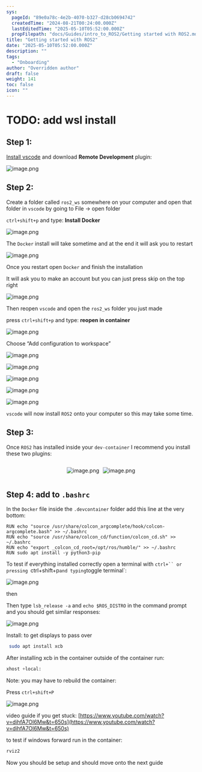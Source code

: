 ```yaml
---
sys:
  pageId: "89e0a78c-4e2b-4070-b327-d28cb0694742"
  createdTime: "2024-08-21T00:24:00.000Z"
  lastEditedTime: "2025-05-10T05:52:00.000Z"
  propFilepath: "docs/Guides/intro_to_ROS2/Getting started with ROS2.md"
title: "Getting started with ROS2"
date: "2025-05-10T05:52:00.000Z"
description: ""
tags:
  - "Onboarding"
author: "Overridden author"
draft: false
weight: 141
toc: false
icon: ""
---
```


# TODO: add wsl install

## Step 1:

[Install vscode](https://code.visualstudio.com/download) and download **Remote Development** plugin:

![image.png](https://prod-files-secure.s3.us-west-2.amazonaws.com/d518164a-d88e-44d1-a4ee-3adb3bd8bce0/efb52993-1881-4a40-b95e-6f020334f022/image.png?X-Amz-Algorithm=AWS4-HMAC-SHA256&X-Amz-Content-Sha256=UNSIGNED-PAYLOAD&X-Amz-Credential=ASIAZI2LB4665HLVM3FP%2F20250531%2Fus-west-2%2Fs3%2Faws4_request&X-Amz-Date=20250531T100806Z&X-Amz-Expires=3600&X-Amz-Security-Token=IQoJb3JpZ2luX2VjEPH%2F%2F%2F%2F%2F%2F%2F%2F%2F%2FwEaCXVzLXdlc3QtMiJHMEUCIQDLFSdemA86qdeBKTqlNWRibcqlxVoZTA%2Bh%2BJb6moFgQwIgCoarOoCQIckh%2F8H7trRlEK14QLD5p9IvNxulGvFLAxYqiAQIuv%2F%2F%2F%2F%2F%2F%2F%2F%2F%2FARAAGgw2Mzc0MjMxODM4MDUiDBuLXZ%2BtcXWXKW9fNCrcA%2Fu09bilRyz9wF53C2QhS6JdIgvUrlFL%2BpIEqhDRs9h5Zyt8Dh6jebHhiAsQgtkY7kauhB3yjryJ%2B7AAYb8bun%2F8yejUxPUr1QC7OZ7HokBfYAA3rE%2B1J%2FeQLiGLyQSirmK9w%2FribmzyHyQ2ounFMnPCWEJ0joeH%2ByQrDZCX0lFVxt%2BsCCdTAS8eqxb%2BTH4500Dz3x8ygo5XiyPmipLdf8H9iWWkGw0iAXgQPn9On95O54HSMWF83cESZUFLhShw6UAUq7eXhvz9ERx0s%2BpDJTnRM2PtheYIuX96wT8IPyB0xOmxwtKPY3U8DYjvYw%2BMlKLkyKPY5gzf975IEcosIrTitgm7j0O%2B4xYYwkNMfPVtV%2FhDNf2%2FL%2FIEtNx3r81AtB5ti9hzGXVvvjWVz%2BQP3avNq8%2FGETmrmw2FqeqHlr8126ABTzstrizwrUDNebnIY7Ao9eXROfxEDMdCs8UBf4iuryBsNujwb59yYlqAbu4sKOehMcBUZe%2BaDRro4yHfH2clCMoI%2FQ%2BJw1F%2FcUKyJ4VDuWzksM8whwynpV9Vb0Ir8Wu9EiAjwQV895kErIP%2FYcdXG4mSDcvwKNNcKbbbJ3yVOwl7uVvz2BHw%2FdbHm8hA8AWHp38BpIeycvQKMPSE68EGOqUBdR32TLeBG3iKm1igW5w%2FYgZfG2FKQQeAzNkAJtsYdItfdiUGNQM2ucKEW39ItzpKjbIyyN9ruwJOngXI7tr67RvoGC5Cgh9eX4QVMOkojClv1G6wxYJ3B5bxIUouKRMLCsqny32RI13Bab5Dl3T0cY7F8iJSVmL%2Bf7Nbt0%2BR2PERS0gOCpTZKgbl0HXgCJKE6etOqu7nG4LggvPm9IEiY%2Frzh5Zz&X-Amz-Signature=6ecf66a707bfb5b9469205790825c39b51edd1fdb5cce59b3e440d2dffda41c2&X-Amz-SignedHeaders=host&x-id=GetObject)

## Step 2:

Create a folder called `ros2_ws` somewhere on your computer and open that folder in `vscode` by going to File → open folder 

`ctrl+shift+p` and type: **Install Docker**

![image.png](https://prod-files-secure.s3.us-west-2.amazonaws.com/d518164a-d88e-44d1-a4ee-3adb3bd8bce0/2269dc0e-1cd5-47ff-bceb-c04ad9b2eab0/image.png?X-Amz-Algorithm=AWS4-HMAC-SHA256&X-Amz-Content-Sha256=UNSIGNED-PAYLOAD&X-Amz-Credential=ASIAZI2LB4665HLVM3FP%2F20250531%2Fus-west-2%2Fs3%2Faws4_request&X-Amz-Date=20250531T100806Z&X-Amz-Expires=3600&X-Amz-Security-Token=IQoJb3JpZ2luX2VjEPH%2F%2F%2F%2F%2F%2F%2F%2F%2F%2FwEaCXVzLXdlc3QtMiJHMEUCIQDLFSdemA86qdeBKTqlNWRibcqlxVoZTA%2Bh%2BJb6moFgQwIgCoarOoCQIckh%2F8H7trRlEK14QLD5p9IvNxulGvFLAxYqiAQIuv%2F%2F%2F%2F%2F%2F%2F%2F%2F%2FARAAGgw2Mzc0MjMxODM4MDUiDBuLXZ%2BtcXWXKW9fNCrcA%2Fu09bilRyz9wF53C2QhS6JdIgvUrlFL%2BpIEqhDRs9h5Zyt8Dh6jebHhiAsQgtkY7kauhB3yjryJ%2B7AAYb8bun%2F8yejUxPUr1QC7OZ7HokBfYAA3rE%2B1J%2FeQLiGLyQSirmK9w%2FribmzyHyQ2ounFMnPCWEJ0joeH%2ByQrDZCX0lFVxt%2BsCCdTAS8eqxb%2BTH4500Dz3x8ygo5XiyPmipLdf8H9iWWkGw0iAXgQPn9On95O54HSMWF83cESZUFLhShw6UAUq7eXhvz9ERx0s%2BpDJTnRM2PtheYIuX96wT8IPyB0xOmxwtKPY3U8DYjvYw%2BMlKLkyKPY5gzf975IEcosIrTitgm7j0O%2B4xYYwkNMfPVtV%2FhDNf2%2FL%2FIEtNx3r81AtB5ti9hzGXVvvjWVz%2BQP3avNq8%2FGETmrmw2FqeqHlr8126ABTzstrizwrUDNebnIY7Ao9eXROfxEDMdCs8UBf4iuryBsNujwb59yYlqAbu4sKOehMcBUZe%2BaDRro4yHfH2clCMoI%2FQ%2BJw1F%2FcUKyJ4VDuWzksM8whwynpV9Vb0Ir8Wu9EiAjwQV895kErIP%2FYcdXG4mSDcvwKNNcKbbbJ3yVOwl7uVvz2BHw%2FdbHm8hA8AWHp38BpIeycvQKMPSE68EGOqUBdR32TLeBG3iKm1igW5w%2FYgZfG2FKQQeAzNkAJtsYdItfdiUGNQM2ucKEW39ItzpKjbIyyN9ruwJOngXI7tr67RvoGC5Cgh9eX4QVMOkojClv1G6wxYJ3B5bxIUouKRMLCsqny32RI13Bab5Dl3T0cY7F8iJSVmL%2Bf7Nbt0%2BR2PERS0gOCpTZKgbl0HXgCJKE6etOqu7nG4LggvPm9IEiY%2Frzh5Zz&X-Amz-Signature=5ad992b7caefa75828382b6f3263728f936a35b59ecd570bac689e6a28940894&X-Amz-SignedHeaders=host&x-id=GetObject)

The `Docker` install will take sometime and at the end it will ask you to restart

![image.png](https://prod-files-secure.s3.us-west-2.amazonaws.com/d518164a-d88e-44d1-a4ee-3adb3bd8bce0/ed233f78-be33-4b1f-b89c-9c346c0e961e/image.png?X-Amz-Algorithm=AWS4-HMAC-SHA256&X-Amz-Content-Sha256=UNSIGNED-PAYLOAD&X-Amz-Credential=ASIAZI2LB4665HLVM3FP%2F20250531%2Fus-west-2%2Fs3%2Faws4_request&X-Amz-Date=20250531T100806Z&X-Amz-Expires=3600&X-Amz-Security-Token=IQoJb3JpZ2luX2VjEPH%2F%2F%2F%2F%2F%2F%2F%2F%2F%2FwEaCXVzLXdlc3QtMiJHMEUCIQDLFSdemA86qdeBKTqlNWRibcqlxVoZTA%2Bh%2BJb6moFgQwIgCoarOoCQIckh%2F8H7trRlEK14QLD5p9IvNxulGvFLAxYqiAQIuv%2F%2F%2F%2F%2F%2F%2F%2F%2F%2FARAAGgw2Mzc0MjMxODM4MDUiDBuLXZ%2BtcXWXKW9fNCrcA%2Fu09bilRyz9wF53C2QhS6JdIgvUrlFL%2BpIEqhDRs9h5Zyt8Dh6jebHhiAsQgtkY7kauhB3yjryJ%2B7AAYb8bun%2F8yejUxPUr1QC7OZ7HokBfYAA3rE%2B1J%2FeQLiGLyQSirmK9w%2FribmzyHyQ2ounFMnPCWEJ0joeH%2ByQrDZCX0lFVxt%2BsCCdTAS8eqxb%2BTH4500Dz3x8ygo5XiyPmipLdf8H9iWWkGw0iAXgQPn9On95O54HSMWF83cESZUFLhShw6UAUq7eXhvz9ERx0s%2BpDJTnRM2PtheYIuX96wT8IPyB0xOmxwtKPY3U8DYjvYw%2BMlKLkyKPY5gzf975IEcosIrTitgm7j0O%2B4xYYwkNMfPVtV%2FhDNf2%2FL%2FIEtNx3r81AtB5ti9hzGXVvvjWVz%2BQP3avNq8%2FGETmrmw2FqeqHlr8126ABTzstrizwrUDNebnIY7Ao9eXROfxEDMdCs8UBf4iuryBsNujwb59yYlqAbu4sKOehMcBUZe%2BaDRro4yHfH2clCMoI%2FQ%2BJw1F%2FcUKyJ4VDuWzksM8whwynpV9Vb0Ir8Wu9EiAjwQV895kErIP%2FYcdXG4mSDcvwKNNcKbbbJ3yVOwl7uVvz2BHw%2FdbHm8hA8AWHp38BpIeycvQKMPSE68EGOqUBdR32TLeBG3iKm1igW5w%2FYgZfG2FKQQeAzNkAJtsYdItfdiUGNQM2ucKEW39ItzpKjbIyyN9ruwJOngXI7tr67RvoGC5Cgh9eX4QVMOkojClv1G6wxYJ3B5bxIUouKRMLCsqny32RI13Bab5Dl3T0cY7F8iJSVmL%2Bf7Nbt0%2BR2PERS0gOCpTZKgbl0HXgCJKE6etOqu7nG4LggvPm9IEiY%2Frzh5Zz&X-Amz-Signature=dac6470695910a4a17d54d55e3bd2175d3f94c06e1d8cfa6a785702e92cfd2a7&X-Amz-SignedHeaders=host&x-id=GetObject)

Once you restart open `Docker` and finish the installation

It will ask you to make an account but you can just press skip on the top right

![image.png](https://prod-files-secure.s3.us-west-2.amazonaws.com/d518164a-d88e-44d1-a4ee-3adb3bd8bce0/21010ad9-1659-4fd9-9f59-9932a09b2a3d/image.png?X-Amz-Algorithm=AWS4-HMAC-SHA256&X-Amz-Content-Sha256=UNSIGNED-PAYLOAD&X-Amz-Credential=ASIAZI2LB4665HLVM3FP%2F20250531%2Fus-west-2%2Fs3%2Faws4_request&X-Amz-Date=20250531T100806Z&X-Amz-Expires=3600&X-Amz-Security-Token=IQoJb3JpZ2luX2VjEPH%2F%2F%2F%2F%2F%2F%2F%2F%2F%2FwEaCXVzLXdlc3QtMiJHMEUCIQDLFSdemA86qdeBKTqlNWRibcqlxVoZTA%2Bh%2BJb6moFgQwIgCoarOoCQIckh%2F8H7trRlEK14QLD5p9IvNxulGvFLAxYqiAQIuv%2F%2F%2F%2F%2F%2F%2F%2F%2F%2FARAAGgw2Mzc0MjMxODM4MDUiDBuLXZ%2BtcXWXKW9fNCrcA%2Fu09bilRyz9wF53C2QhS6JdIgvUrlFL%2BpIEqhDRs9h5Zyt8Dh6jebHhiAsQgtkY7kauhB3yjryJ%2B7AAYb8bun%2F8yejUxPUr1QC7OZ7HokBfYAA3rE%2B1J%2FeQLiGLyQSirmK9w%2FribmzyHyQ2ounFMnPCWEJ0joeH%2ByQrDZCX0lFVxt%2BsCCdTAS8eqxb%2BTH4500Dz3x8ygo5XiyPmipLdf8H9iWWkGw0iAXgQPn9On95O54HSMWF83cESZUFLhShw6UAUq7eXhvz9ERx0s%2BpDJTnRM2PtheYIuX96wT8IPyB0xOmxwtKPY3U8DYjvYw%2BMlKLkyKPY5gzf975IEcosIrTitgm7j0O%2B4xYYwkNMfPVtV%2FhDNf2%2FL%2FIEtNx3r81AtB5ti9hzGXVvvjWVz%2BQP3avNq8%2FGETmrmw2FqeqHlr8126ABTzstrizwrUDNebnIY7Ao9eXROfxEDMdCs8UBf4iuryBsNujwb59yYlqAbu4sKOehMcBUZe%2BaDRro4yHfH2clCMoI%2FQ%2BJw1F%2FcUKyJ4VDuWzksM8whwynpV9Vb0Ir8Wu9EiAjwQV895kErIP%2FYcdXG4mSDcvwKNNcKbbbJ3yVOwl7uVvz2BHw%2FdbHm8hA8AWHp38BpIeycvQKMPSE68EGOqUBdR32TLeBG3iKm1igW5w%2FYgZfG2FKQQeAzNkAJtsYdItfdiUGNQM2ucKEW39ItzpKjbIyyN9ruwJOngXI7tr67RvoGC5Cgh9eX4QVMOkojClv1G6wxYJ3B5bxIUouKRMLCsqny32RI13Bab5Dl3T0cY7F8iJSVmL%2Bf7Nbt0%2BR2PERS0gOCpTZKgbl0HXgCJKE6etOqu7nG4LggvPm9IEiY%2Frzh5Zz&X-Amz-Signature=896849320c7a5816f6080efe3cb821d19d9eeb71fad3f6ea887915bcbf7f0578&X-Amz-SignedHeaders=host&x-id=GetObject)

Then reopen `vscode` and open the `ros2_ws` folder you just made

press `ctrl+shift+p` and type: **reopen in container**

![image.png](https://prod-files-secure.s3.us-west-2.amazonaws.com/d518164a-d88e-44d1-a4ee-3adb3bd8bce0/4e93b8c2-41ad-488c-8095-c74205196118/image.png?X-Amz-Algorithm=AWS4-HMAC-SHA256&X-Amz-Content-Sha256=UNSIGNED-PAYLOAD&X-Amz-Credential=ASIAZI2LB4665HLVM3FP%2F20250531%2Fus-west-2%2Fs3%2Faws4_request&X-Amz-Date=20250531T100806Z&X-Amz-Expires=3600&X-Amz-Security-Token=IQoJb3JpZ2luX2VjEPH%2F%2F%2F%2F%2F%2F%2F%2F%2F%2FwEaCXVzLXdlc3QtMiJHMEUCIQDLFSdemA86qdeBKTqlNWRibcqlxVoZTA%2Bh%2BJb6moFgQwIgCoarOoCQIckh%2F8H7trRlEK14QLD5p9IvNxulGvFLAxYqiAQIuv%2F%2F%2F%2F%2F%2F%2F%2F%2F%2FARAAGgw2Mzc0MjMxODM4MDUiDBuLXZ%2BtcXWXKW9fNCrcA%2Fu09bilRyz9wF53C2QhS6JdIgvUrlFL%2BpIEqhDRs9h5Zyt8Dh6jebHhiAsQgtkY7kauhB3yjryJ%2B7AAYb8bun%2F8yejUxPUr1QC7OZ7HokBfYAA3rE%2B1J%2FeQLiGLyQSirmK9w%2FribmzyHyQ2ounFMnPCWEJ0joeH%2ByQrDZCX0lFVxt%2BsCCdTAS8eqxb%2BTH4500Dz3x8ygo5XiyPmipLdf8H9iWWkGw0iAXgQPn9On95O54HSMWF83cESZUFLhShw6UAUq7eXhvz9ERx0s%2BpDJTnRM2PtheYIuX96wT8IPyB0xOmxwtKPY3U8DYjvYw%2BMlKLkyKPY5gzf975IEcosIrTitgm7j0O%2B4xYYwkNMfPVtV%2FhDNf2%2FL%2FIEtNx3r81AtB5ti9hzGXVvvjWVz%2BQP3avNq8%2FGETmrmw2FqeqHlr8126ABTzstrizwrUDNebnIY7Ao9eXROfxEDMdCs8UBf4iuryBsNujwb59yYlqAbu4sKOehMcBUZe%2BaDRro4yHfH2clCMoI%2FQ%2BJw1F%2FcUKyJ4VDuWzksM8whwynpV9Vb0Ir8Wu9EiAjwQV895kErIP%2FYcdXG4mSDcvwKNNcKbbbJ3yVOwl7uVvz2BHw%2FdbHm8hA8AWHp38BpIeycvQKMPSE68EGOqUBdR32TLeBG3iKm1igW5w%2FYgZfG2FKQQeAzNkAJtsYdItfdiUGNQM2ucKEW39ItzpKjbIyyN9ruwJOngXI7tr67RvoGC5Cgh9eX4QVMOkojClv1G6wxYJ3B5bxIUouKRMLCsqny32RI13Bab5Dl3T0cY7F8iJSVmL%2Bf7Nbt0%2BR2PERS0gOCpTZKgbl0HXgCJKE6etOqu7nG4LggvPm9IEiY%2Frzh5Zz&X-Amz-Signature=33ccfe969dadee7dccc8e3648a834e7fce12d7f777a7f13e7da8ca69e3681761&X-Amz-SignedHeaders=host&x-id=GetObject)

Choose “Add configuration to workspace”

![image.png](https://prod-files-secure.s3.us-west-2.amazonaws.com/d518164a-d88e-44d1-a4ee-3adb3bd8bce0/9560b282-5060-4989-ba37-97e7b2c22476/image.png?X-Amz-Algorithm=AWS4-HMAC-SHA256&X-Amz-Content-Sha256=UNSIGNED-PAYLOAD&X-Amz-Credential=ASIAZI2LB4665HLVM3FP%2F20250531%2Fus-west-2%2Fs3%2Faws4_request&X-Amz-Date=20250531T100806Z&X-Amz-Expires=3600&X-Amz-Security-Token=IQoJb3JpZ2luX2VjEPH%2F%2F%2F%2F%2F%2F%2F%2F%2F%2FwEaCXVzLXdlc3QtMiJHMEUCIQDLFSdemA86qdeBKTqlNWRibcqlxVoZTA%2Bh%2BJb6moFgQwIgCoarOoCQIckh%2F8H7trRlEK14QLD5p9IvNxulGvFLAxYqiAQIuv%2F%2F%2F%2F%2F%2F%2F%2F%2F%2FARAAGgw2Mzc0MjMxODM4MDUiDBuLXZ%2BtcXWXKW9fNCrcA%2Fu09bilRyz9wF53C2QhS6JdIgvUrlFL%2BpIEqhDRs9h5Zyt8Dh6jebHhiAsQgtkY7kauhB3yjryJ%2B7AAYb8bun%2F8yejUxPUr1QC7OZ7HokBfYAA3rE%2B1J%2FeQLiGLyQSirmK9w%2FribmzyHyQ2ounFMnPCWEJ0joeH%2ByQrDZCX0lFVxt%2BsCCdTAS8eqxb%2BTH4500Dz3x8ygo5XiyPmipLdf8H9iWWkGw0iAXgQPn9On95O54HSMWF83cESZUFLhShw6UAUq7eXhvz9ERx0s%2BpDJTnRM2PtheYIuX96wT8IPyB0xOmxwtKPY3U8DYjvYw%2BMlKLkyKPY5gzf975IEcosIrTitgm7j0O%2B4xYYwkNMfPVtV%2FhDNf2%2FL%2FIEtNx3r81AtB5ti9hzGXVvvjWVz%2BQP3avNq8%2FGETmrmw2FqeqHlr8126ABTzstrizwrUDNebnIY7Ao9eXROfxEDMdCs8UBf4iuryBsNujwb59yYlqAbu4sKOehMcBUZe%2BaDRro4yHfH2clCMoI%2FQ%2BJw1F%2FcUKyJ4VDuWzksM8whwynpV9Vb0Ir8Wu9EiAjwQV895kErIP%2FYcdXG4mSDcvwKNNcKbbbJ3yVOwl7uVvz2BHw%2FdbHm8hA8AWHp38BpIeycvQKMPSE68EGOqUBdR32TLeBG3iKm1igW5w%2FYgZfG2FKQQeAzNkAJtsYdItfdiUGNQM2ucKEW39ItzpKjbIyyN9ruwJOngXI7tr67RvoGC5Cgh9eX4QVMOkojClv1G6wxYJ3B5bxIUouKRMLCsqny32RI13Bab5Dl3T0cY7F8iJSVmL%2Bf7Nbt0%2BR2PERS0gOCpTZKgbl0HXgCJKE6etOqu7nG4LggvPm9IEiY%2Frzh5Zz&X-Amz-Signature=a06084f7dd409db880c2e6e61f82c95c6fbca0f2d69599f0fd39312d0a78eca1&X-Amz-SignedHeaders=host&x-id=GetObject)

![image.png](https://prod-files-secure.s3.us-west-2.amazonaws.com/d518164a-d88e-44d1-a4ee-3adb3bd8bce0/2ee63f81-886b-48e8-a553-dc6e5eac99e4/image.png?X-Amz-Algorithm=AWS4-HMAC-SHA256&X-Amz-Content-Sha256=UNSIGNED-PAYLOAD&X-Amz-Credential=ASIAZI2LB4665HLVM3FP%2F20250531%2Fus-west-2%2Fs3%2Faws4_request&X-Amz-Date=20250531T100806Z&X-Amz-Expires=3600&X-Amz-Security-Token=IQoJb3JpZ2luX2VjEPH%2F%2F%2F%2F%2F%2F%2F%2F%2F%2FwEaCXVzLXdlc3QtMiJHMEUCIQDLFSdemA86qdeBKTqlNWRibcqlxVoZTA%2Bh%2BJb6moFgQwIgCoarOoCQIckh%2F8H7trRlEK14QLD5p9IvNxulGvFLAxYqiAQIuv%2F%2F%2F%2F%2F%2F%2F%2F%2F%2FARAAGgw2Mzc0MjMxODM4MDUiDBuLXZ%2BtcXWXKW9fNCrcA%2Fu09bilRyz9wF53C2QhS6JdIgvUrlFL%2BpIEqhDRs9h5Zyt8Dh6jebHhiAsQgtkY7kauhB3yjryJ%2B7AAYb8bun%2F8yejUxPUr1QC7OZ7HokBfYAA3rE%2B1J%2FeQLiGLyQSirmK9w%2FribmzyHyQ2ounFMnPCWEJ0joeH%2ByQrDZCX0lFVxt%2BsCCdTAS8eqxb%2BTH4500Dz3x8ygo5XiyPmipLdf8H9iWWkGw0iAXgQPn9On95O54HSMWF83cESZUFLhShw6UAUq7eXhvz9ERx0s%2BpDJTnRM2PtheYIuX96wT8IPyB0xOmxwtKPY3U8DYjvYw%2BMlKLkyKPY5gzf975IEcosIrTitgm7j0O%2B4xYYwkNMfPVtV%2FhDNf2%2FL%2FIEtNx3r81AtB5ti9hzGXVvvjWVz%2BQP3avNq8%2FGETmrmw2FqeqHlr8126ABTzstrizwrUDNebnIY7Ao9eXROfxEDMdCs8UBf4iuryBsNujwb59yYlqAbu4sKOehMcBUZe%2BaDRro4yHfH2clCMoI%2FQ%2BJw1F%2FcUKyJ4VDuWzksM8whwynpV9Vb0Ir8Wu9EiAjwQV895kErIP%2FYcdXG4mSDcvwKNNcKbbbJ3yVOwl7uVvz2BHw%2FdbHm8hA8AWHp38BpIeycvQKMPSE68EGOqUBdR32TLeBG3iKm1igW5w%2FYgZfG2FKQQeAzNkAJtsYdItfdiUGNQM2ucKEW39ItzpKjbIyyN9ruwJOngXI7tr67RvoGC5Cgh9eX4QVMOkojClv1G6wxYJ3B5bxIUouKRMLCsqny32RI13Bab5Dl3T0cY7F8iJSVmL%2Bf7Nbt0%2BR2PERS0gOCpTZKgbl0HXgCJKE6etOqu7nG4LggvPm9IEiY%2Frzh5Zz&X-Amz-Signature=cb9f71cbff37e14be004a1f6037995bd72fb181e00b31dea3845484a858d32ac&X-Amz-SignedHeaders=host&x-id=GetObject)

![image.png](https://prod-files-secure.s3.us-west-2.amazonaws.com/d518164a-d88e-44d1-a4ee-3adb3bd8bce0/ae1580b2-b048-407e-aed9-b584224a7a04/image.png?X-Amz-Algorithm=AWS4-HMAC-SHA256&X-Amz-Content-Sha256=UNSIGNED-PAYLOAD&X-Amz-Credential=ASIAZI2LB4665HLVM3FP%2F20250531%2Fus-west-2%2Fs3%2Faws4_request&X-Amz-Date=20250531T100806Z&X-Amz-Expires=3600&X-Amz-Security-Token=IQoJb3JpZ2luX2VjEPH%2F%2F%2F%2F%2F%2F%2F%2F%2F%2FwEaCXVzLXdlc3QtMiJHMEUCIQDLFSdemA86qdeBKTqlNWRibcqlxVoZTA%2Bh%2BJb6moFgQwIgCoarOoCQIckh%2F8H7trRlEK14QLD5p9IvNxulGvFLAxYqiAQIuv%2F%2F%2F%2F%2F%2F%2F%2F%2F%2FARAAGgw2Mzc0MjMxODM4MDUiDBuLXZ%2BtcXWXKW9fNCrcA%2Fu09bilRyz9wF53C2QhS6JdIgvUrlFL%2BpIEqhDRs9h5Zyt8Dh6jebHhiAsQgtkY7kauhB3yjryJ%2B7AAYb8bun%2F8yejUxPUr1QC7OZ7HokBfYAA3rE%2B1J%2FeQLiGLyQSirmK9w%2FribmzyHyQ2ounFMnPCWEJ0joeH%2ByQrDZCX0lFVxt%2BsCCdTAS8eqxb%2BTH4500Dz3x8ygo5XiyPmipLdf8H9iWWkGw0iAXgQPn9On95O54HSMWF83cESZUFLhShw6UAUq7eXhvz9ERx0s%2BpDJTnRM2PtheYIuX96wT8IPyB0xOmxwtKPY3U8DYjvYw%2BMlKLkyKPY5gzf975IEcosIrTitgm7j0O%2B4xYYwkNMfPVtV%2FhDNf2%2FL%2FIEtNx3r81AtB5ti9hzGXVvvjWVz%2BQP3avNq8%2FGETmrmw2FqeqHlr8126ABTzstrizwrUDNebnIY7Ao9eXROfxEDMdCs8UBf4iuryBsNujwb59yYlqAbu4sKOehMcBUZe%2BaDRro4yHfH2clCMoI%2FQ%2BJw1F%2FcUKyJ4VDuWzksM8whwynpV9Vb0Ir8Wu9EiAjwQV895kErIP%2FYcdXG4mSDcvwKNNcKbbbJ3yVOwl7uVvz2BHw%2FdbHm8hA8AWHp38BpIeycvQKMPSE68EGOqUBdR32TLeBG3iKm1igW5w%2FYgZfG2FKQQeAzNkAJtsYdItfdiUGNQM2ucKEW39ItzpKjbIyyN9ruwJOngXI7tr67RvoGC5Cgh9eX4QVMOkojClv1G6wxYJ3B5bxIUouKRMLCsqny32RI13Bab5Dl3T0cY7F8iJSVmL%2Bf7Nbt0%2BR2PERS0gOCpTZKgbl0HXgCJKE6etOqu7nG4LggvPm9IEiY%2Frzh5Zz&X-Amz-Signature=0832ec63e45d0ed6563212521b0bf4ded2294749aa99bee0978142bac53a8716&X-Amz-SignedHeaders=host&x-id=GetObject)

![image.png](https://prod-files-secure.s3.us-west-2.amazonaws.com/d518164a-d88e-44d1-a4ee-3adb3bd8bce0/53255b28-f75e-430f-b9e3-c0ac8577e42b/image.png?X-Amz-Algorithm=AWS4-HMAC-SHA256&X-Amz-Content-Sha256=UNSIGNED-PAYLOAD&X-Amz-Credential=ASIAZI2LB4665HLVM3FP%2F20250531%2Fus-west-2%2Fs3%2Faws4_request&X-Amz-Date=20250531T100806Z&X-Amz-Expires=3600&X-Amz-Security-Token=IQoJb3JpZ2luX2VjEPH%2F%2F%2F%2F%2F%2F%2F%2F%2F%2FwEaCXVzLXdlc3QtMiJHMEUCIQDLFSdemA86qdeBKTqlNWRibcqlxVoZTA%2Bh%2BJb6moFgQwIgCoarOoCQIckh%2F8H7trRlEK14QLD5p9IvNxulGvFLAxYqiAQIuv%2F%2F%2F%2F%2F%2F%2F%2F%2F%2FARAAGgw2Mzc0MjMxODM4MDUiDBuLXZ%2BtcXWXKW9fNCrcA%2Fu09bilRyz9wF53C2QhS6JdIgvUrlFL%2BpIEqhDRs9h5Zyt8Dh6jebHhiAsQgtkY7kauhB3yjryJ%2B7AAYb8bun%2F8yejUxPUr1QC7OZ7HokBfYAA3rE%2B1J%2FeQLiGLyQSirmK9w%2FribmzyHyQ2ounFMnPCWEJ0joeH%2ByQrDZCX0lFVxt%2BsCCdTAS8eqxb%2BTH4500Dz3x8ygo5XiyPmipLdf8H9iWWkGw0iAXgQPn9On95O54HSMWF83cESZUFLhShw6UAUq7eXhvz9ERx0s%2BpDJTnRM2PtheYIuX96wT8IPyB0xOmxwtKPY3U8DYjvYw%2BMlKLkyKPY5gzf975IEcosIrTitgm7j0O%2B4xYYwkNMfPVtV%2FhDNf2%2FL%2FIEtNx3r81AtB5ti9hzGXVvvjWVz%2BQP3avNq8%2FGETmrmw2FqeqHlr8126ABTzstrizwrUDNebnIY7Ao9eXROfxEDMdCs8UBf4iuryBsNujwb59yYlqAbu4sKOehMcBUZe%2BaDRro4yHfH2clCMoI%2FQ%2BJw1F%2FcUKyJ4VDuWzksM8whwynpV9Vb0Ir8Wu9EiAjwQV895kErIP%2FYcdXG4mSDcvwKNNcKbbbJ3yVOwl7uVvz2BHw%2FdbHm8hA8AWHp38BpIeycvQKMPSE68EGOqUBdR32TLeBG3iKm1igW5w%2FYgZfG2FKQQeAzNkAJtsYdItfdiUGNQM2ucKEW39ItzpKjbIyyN9ruwJOngXI7tr67RvoGC5Cgh9eX4QVMOkojClv1G6wxYJ3B5bxIUouKRMLCsqny32RI13Bab5Dl3T0cY7F8iJSVmL%2Bf7Nbt0%2BR2PERS0gOCpTZKgbl0HXgCJKE6etOqu7nG4LggvPm9IEiY%2Frzh5Zz&X-Amz-Signature=8c1814bea2c3e34510e414476e268ea112a6aa2fbec2aabe1f79c11d02e9211c&X-Amz-SignedHeaders=host&x-id=GetObject)

![image.png](https://prod-files-secure.s3.us-west-2.amazonaws.com/d518164a-d88e-44d1-a4ee-3adb3bd8bce0/7c562767-5af9-4ffb-97d1-327bcdf4ee00/image.png?X-Amz-Algorithm=AWS4-HMAC-SHA256&X-Amz-Content-Sha256=UNSIGNED-PAYLOAD&X-Amz-Credential=ASIAZI2LB4665HLVM3FP%2F20250531%2Fus-west-2%2Fs3%2Faws4_request&X-Amz-Date=20250531T100806Z&X-Amz-Expires=3600&X-Amz-Security-Token=IQoJb3JpZ2luX2VjEPH%2F%2F%2F%2F%2F%2F%2F%2F%2F%2FwEaCXVzLXdlc3QtMiJHMEUCIQDLFSdemA86qdeBKTqlNWRibcqlxVoZTA%2Bh%2BJb6moFgQwIgCoarOoCQIckh%2F8H7trRlEK14QLD5p9IvNxulGvFLAxYqiAQIuv%2F%2F%2F%2F%2F%2F%2F%2F%2F%2FARAAGgw2Mzc0MjMxODM4MDUiDBuLXZ%2BtcXWXKW9fNCrcA%2Fu09bilRyz9wF53C2QhS6JdIgvUrlFL%2BpIEqhDRs9h5Zyt8Dh6jebHhiAsQgtkY7kauhB3yjryJ%2B7AAYb8bun%2F8yejUxPUr1QC7OZ7HokBfYAA3rE%2B1J%2FeQLiGLyQSirmK9w%2FribmzyHyQ2ounFMnPCWEJ0joeH%2ByQrDZCX0lFVxt%2BsCCdTAS8eqxb%2BTH4500Dz3x8ygo5XiyPmipLdf8H9iWWkGw0iAXgQPn9On95O54HSMWF83cESZUFLhShw6UAUq7eXhvz9ERx0s%2BpDJTnRM2PtheYIuX96wT8IPyB0xOmxwtKPY3U8DYjvYw%2BMlKLkyKPY5gzf975IEcosIrTitgm7j0O%2B4xYYwkNMfPVtV%2FhDNf2%2FL%2FIEtNx3r81AtB5ti9hzGXVvvjWVz%2BQP3avNq8%2FGETmrmw2FqeqHlr8126ABTzstrizwrUDNebnIY7Ao9eXROfxEDMdCs8UBf4iuryBsNujwb59yYlqAbu4sKOehMcBUZe%2BaDRro4yHfH2clCMoI%2FQ%2BJw1F%2FcUKyJ4VDuWzksM8whwynpV9Vb0Ir8Wu9EiAjwQV895kErIP%2FYcdXG4mSDcvwKNNcKbbbJ3yVOwl7uVvz2BHw%2FdbHm8hA8AWHp38BpIeycvQKMPSE68EGOqUBdR32TLeBG3iKm1igW5w%2FYgZfG2FKQQeAzNkAJtsYdItfdiUGNQM2ucKEW39ItzpKjbIyyN9ruwJOngXI7tr67RvoGC5Cgh9eX4QVMOkojClv1G6wxYJ3B5bxIUouKRMLCsqny32RI13Bab5Dl3T0cY7F8iJSVmL%2Bf7Nbt0%2BR2PERS0gOCpTZKgbl0HXgCJKE6etOqu7nG4LggvPm9IEiY%2Frzh5Zz&X-Amz-Signature=4c409b0927b233b5a795c8fecfca727f8ebc1337adfe1fe878691cf9986b37e2&X-Amz-SignedHeaders=host&x-id=GetObject)

`vscode` will now install `ROS2` onto your computer so this may take some time.

## Step 3:

Once `ROS2` has installed inside your `dev-container` I recommend you install these two plugins:

<div style="display: flex;flex-direction: row; column-gap:10px; max-width: 630px;justify-content: center;">
<div>

![image.png](https://prod-files-secure.s3.us-west-2.amazonaws.com/d518164a-d88e-44d1-a4ee-3adb3bd8bce0/3fc3d550-5a54-4ba1-ba6b-faa01cdb7369/image.png?X-Amz-Algorithm=AWS4-HMAC-SHA256&X-Amz-Content-Sha256=UNSIGNED-PAYLOAD&X-Amz-Credential=ASIAZI2LB466TPUQUB3Y%2F20250531%2Fus-west-2%2Fs3%2Faws4_request&X-Amz-Date=20250531T100810Z&X-Amz-Expires=3600&X-Amz-Security-Token=IQoJb3JpZ2luX2VjEPH%2F%2F%2F%2F%2F%2F%2F%2F%2F%2FwEaCXVzLXdlc3QtMiJHMEUCIGLzghNQBf4BKYyERC0yM2Jn39mgREbT3aMXFJ0Hs1o4AiEArV5hTZ8Z4Ss7oCptZXVNCS2XPsw3bwUFtzz%2BNVoHP7AqiAQIuv%2F%2F%2F%2F%2F%2F%2F%2F%2F%2FARAAGgw2Mzc0MjMxODM4MDUiDPIaqaouRUs3tPcR9SrcA6sAzDA1mshrLEGMtc%2BNQ8OamZ2BNq3hwYWSU37iFq1hDD575SDjcKS5CaruI8PSHyA9rtSColpZ19hF8%2Bw%2F06Fgm7DqqZNVon%2FejO6FgMNwuaL15lGjebT%2F1sXYjZfQc1kejbl0I4jzTpkDLt0KAeSbpfyOpCnz0dOPqdTpZsAHwVZ%2F1t5cdyBi35Q4E233Z49jGJHxz06OKLZqt%2BGV3QS7k99XdGcsOjVyZq8md3qLnTycrlENhtOuy915NfYF9bsnV6koajeDCQVBdj6VApIKI2SUSnxJKGY99p%2FVx3WLbWI94iydh4wikiSI7CMnDcynyWn%2B%2BRkW%2FZRWb%2FADRcLEdlrdGliV7UeJHX5KXRAtE6MWlLeW2tPFxmFCCbufi12goA65PWcR91mnEbpELclkyNjUYPKiqW%2BBaS8h7dHliFsx1BDyA2bh%2Fvjyy6z7O5US%2B48v8z4sMjRsy%2B5R7rmV2puK1qFdwUjZeYtWT3%2B5cV69SlqPhM8l0P6UVHVBoobPh%2F1s%2B5gyrtxK6Aya5d0Phy7VLRb7e%2B2VCsEpvqu5cd8oUvtt9Bjk%2Fgx2paTAznESZL1TWzFe8BEWf%2BzeRjzjtsDujrk5Ll1BDM08ZtChl7QA4ic8fF2Sa4lsMNqD68EGOqUBZDeaWmgUbXmt1zQr72WGPhpUndnLAZ%2BN6P57%2FzaoZJfG1GExzfNNiPaKb58xHIDodJeg08eoKM96IUzzsT6B8qGPUBq3xZ0qCwAuxd9kO2W%2FY7YYD1kwG4zeFWZbW2ZdJNJ8J4g89EQtLh2LyZXopW5bTgWi69Pv9Uiphf%2FpTFiPtr%2FwnI6A%2BYA6YQRgJ%2BxMzeKts1d8M1refnA71s8bVORGRpux&X-Amz-Signature=a68600b280b9bc15658905bf07be9c35cbd43fae12a8a58ac4eee1d41f2ea20e&X-Amz-SignedHeaders=host&x-id=GetObject)

</div>
<div>

![image.png](https://prod-files-secure.s3.us-west-2.amazonaws.com/d518164a-d88e-44d1-a4ee-3adb3bd8bce0/d994cc66-13c2-4093-a5a3-f84cf4601a82/image.png?X-Amz-Algorithm=AWS4-HMAC-SHA256&X-Amz-Content-Sha256=UNSIGNED-PAYLOAD&X-Amz-Credential=ASIAZI2LB46655RYROLM%2F20250531%2Fus-west-2%2Fs3%2Faws4_request&X-Amz-Date=20250531T100810Z&X-Amz-Expires=3600&X-Amz-Security-Token=IQoJb3JpZ2luX2VjEPL%2F%2F%2F%2F%2F%2F%2F%2F%2F%2FwEaCXVzLXdlc3QtMiJHMEUCIExCqqHht2irSa5tDSRrBGI%2B3mZ3WvBUEN%2FfHTHwcENOAiEA2PvdDGAUx%2B3WUFON0aTWDs50zi0X3qqonpcoV9FY6P4qiAQIu%2F%2F%2F%2F%2F%2F%2F%2F%2F%2F%2FARAAGgw2Mzc0MjMxODM4MDUiDBWipM1blT1T14%2BRMCrcAyg%2BI4QAh%2FmiVhg%2BUZm9NPEyQM5dFK1iGaLlMm01E5q1%2F1UmKNnFkkg6%2Fo6a7WlZOGkZNfr5fsmtuBYQIhGLGf9NTLA4RDf05lE8saShITc%2BI8u9qen34HIWV%2BUYPUxbH0Q2HvaS%2FKwvKAoVr2uj7zQhC%2BCToOTY0l2D%2FXVOTCxKBiCeXCu5%2BKb9y0X5MH1NJyo37sg5CRolJ%2FSSYPT%2FglG6r1UnAHbWSv0fl4QGOHd46fCYlD0PGjOohuAzcFJcTQkv0iBaVHcJSDRN40Jh8OLRBqvZJH5App8%2Fhma6nlt%2FU%2F%2BfNK23uvi21u0zeLGG7RNdIQRtX2qqXpGaSr7DlEN%2Bk9ipXksfyvYh0ZsuWqz5uBgrBMw76IuF%2Fp82GEBF3isF6W6yKnsSwb160VrUQCQxDQVYpRxS2KPNFcUlkThqQ8hsS2lzvJpnJDPcIJwSehAnCZ1VC8JQg4XdrTXyVsqvsshHlO6vRII1%2BXm6cc%2BvLnnWEVbpwQrlOOWRFrH%2F%2Bt9xmtYrCUFZdf4m8EDZKLuZXqDdD5dm1WIm1g33fKfbNRqEUQgVl%2FregGi0nTRbkBhmrLGTF2scMiuWR7AZcvPKfB%2BnG2lf5sPzGntyOE%2Ffqg0ZGycsPE52ong4MIeg68EGOqUBJp0wCFtgyeJSQvtEwLKGE1NWQq7AJFr6jq9gj3bdh7xmvX1iM9AuUl7SvBoBoWQznBiVu2oRaouW4gl2swNUJ91zo50t9RBU7flsC6RulvIOt4a0hspOwvYK1nSr9GN2i4w717v2mZAgo1yDs9shDK3%2FozhrOqNX1Cp0lwU%2F2GS4s9MnXMhC25Zs329fLTl0sEFNmQ%2BORpLK0xcOeCjAIZTCQqcs&X-Amz-Signature=465552f45f547ac5c026556a3cd7fd3f427fb9ea436cd4bc7c2f5f2a7db468b8&X-Amz-SignedHeaders=host&x-id=GetObject)

</div>
</div>

## Step 4: add to `.bashrc`

In the `Docker` file inside the `.devcontainer` folder add this line at the very bottom: 

```docker
RUN echo "source /usr/share/colcon_argcomplete/hook/colcon-argcomplete.bash" >> ~/.bashrc
RUN echo "source /usr/share/colcon_cd/function/colcon_cd.sh" >> ~/.bashrc
RUN echo "export _colcon_cd_root=/opt/ros/humble/" >> ~/.bashrc
RUN sudo apt install -y python3-pip 
```

To test if everything installed correctly open a terminal with `ctrl+`` or pressing `ctrl+shift+p` and typing `toggle terminal`:

![image.png](https://prod-files-secure.s3.us-west-2.amazonaws.com/d518164a-d88e-44d1-a4ee-3adb3bd8bce0/6a4943d8-b04e-4c02-9a58-775f3384d1a5/image.png?X-Amz-Algorithm=AWS4-HMAC-SHA256&X-Amz-Content-Sha256=UNSIGNED-PAYLOAD&X-Amz-Credential=ASIAZI2LB4665HLVM3FP%2F20250531%2Fus-west-2%2Fs3%2Faws4_request&X-Amz-Date=20250531T100806Z&X-Amz-Expires=3600&X-Amz-Security-Token=IQoJb3JpZ2luX2VjEPH%2F%2F%2F%2F%2F%2F%2F%2F%2F%2FwEaCXVzLXdlc3QtMiJHMEUCIQDLFSdemA86qdeBKTqlNWRibcqlxVoZTA%2Bh%2BJb6moFgQwIgCoarOoCQIckh%2F8H7trRlEK14QLD5p9IvNxulGvFLAxYqiAQIuv%2F%2F%2F%2F%2F%2F%2F%2F%2F%2FARAAGgw2Mzc0MjMxODM4MDUiDBuLXZ%2BtcXWXKW9fNCrcA%2Fu09bilRyz9wF53C2QhS6JdIgvUrlFL%2BpIEqhDRs9h5Zyt8Dh6jebHhiAsQgtkY7kauhB3yjryJ%2B7AAYb8bun%2F8yejUxPUr1QC7OZ7HokBfYAA3rE%2B1J%2FeQLiGLyQSirmK9w%2FribmzyHyQ2ounFMnPCWEJ0joeH%2ByQrDZCX0lFVxt%2BsCCdTAS8eqxb%2BTH4500Dz3x8ygo5XiyPmipLdf8H9iWWkGw0iAXgQPn9On95O54HSMWF83cESZUFLhShw6UAUq7eXhvz9ERx0s%2BpDJTnRM2PtheYIuX96wT8IPyB0xOmxwtKPY3U8DYjvYw%2BMlKLkyKPY5gzf975IEcosIrTitgm7j0O%2B4xYYwkNMfPVtV%2FhDNf2%2FL%2FIEtNx3r81AtB5ti9hzGXVvvjWVz%2BQP3avNq8%2FGETmrmw2FqeqHlr8126ABTzstrizwrUDNebnIY7Ao9eXROfxEDMdCs8UBf4iuryBsNujwb59yYlqAbu4sKOehMcBUZe%2BaDRro4yHfH2clCMoI%2FQ%2BJw1F%2FcUKyJ4VDuWzksM8whwynpV9Vb0Ir8Wu9EiAjwQV895kErIP%2FYcdXG4mSDcvwKNNcKbbbJ3yVOwl7uVvz2BHw%2FdbHm8hA8AWHp38BpIeycvQKMPSE68EGOqUBdR32TLeBG3iKm1igW5w%2FYgZfG2FKQQeAzNkAJtsYdItfdiUGNQM2ucKEW39ItzpKjbIyyN9ruwJOngXI7tr67RvoGC5Cgh9eX4QVMOkojClv1G6wxYJ3B5bxIUouKRMLCsqny32RI13Bab5Dl3T0cY7F8iJSVmL%2Bf7Nbt0%2BR2PERS0gOCpTZKgbl0HXgCJKE6etOqu7nG4LggvPm9IEiY%2Frzh5Zz&X-Amz-Signature=8dee1011f736ddcb1fc5f4854901aa4df8a950a7920f7dde5d88e1a0d41c25e6&X-Amz-SignedHeaders=host&x-id=GetObject)

then 

Then type `lsb_release -a` and `echo $ROS_DISTRO` in the command prompt and you should get similar responses:

![image.png](https://prod-files-secure.s3.us-west-2.amazonaws.com/d518164a-d88e-44d1-a4ee-3adb3bd8bce0/3e635dec-a805-4e85-8b9e-d000e5b71a4e/image.png?X-Amz-Algorithm=AWS4-HMAC-SHA256&X-Amz-Content-Sha256=UNSIGNED-PAYLOAD&X-Amz-Credential=ASIAZI2LB4665HLVM3FP%2F20250531%2Fus-west-2%2Fs3%2Faws4_request&X-Amz-Date=20250531T100806Z&X-Amz-Expires=3600&X-Amz-Security-Token=IQoJb3JpZ2luX2VjEPH%2F%2F%2F%2F%2F%2F%2F%2F%2F%2FwEaCXVzLXdlc3QtMiJHMEUCIQDLFSdemA86qdeBKTqlNWRibcqlxVoZTA%2Bh%2BJb6moFgQwIgCoarOoCQIckh%2F8H7trRlEK14QLD5p9IvNxulGvFLAxYqiAQIuv%2F%2F%2F%2F%2F%2F%2F%2F%2F%2FARAAGgw2Mzc0MjMxODM4MDUiDBuLXZ%2BtcXWXKW9fNCrcA%2Fu09bilRyz9wF53C2QhS6JdIgvUrlFL%2BpIEqhDRs9h5Zyt8Dh6jebHhiAsQgtkY7kauhB3yjryJ%2B7AAYb8bun%2F8yejUxPUr1QC7OZ7HokBfYAA3rE%2B1J%2FeQLiGLyQSirmK9w%2FribmzyHyQ2ounFMnPCWEJ0joeH%2ByQrDZCX0lFVxt%2BsCCdTAS8eqxb%2BTH4500Dz3x8ygo5XiyPmipLdf8H9iWWkGw0iAXgQPn9On95O54HSMWF83cESZUFLhShw6UAUq7eXhvz9ERx0s%2BpDJTnRM2PtheYIuX96wT8IPyB0xOmxwtKPY3U8DYjvYw%2BMlKLkyKPY5gzf975IEcosIrTitgm7j0O%2B4xYYwkNMfPVtV%2FhDNf2%2FL%2FIEtNx3r81AtB5ti9hzGXVvvjWVz%2BQP3avNq8%2FGETmrmw2FqeqHlr8126ABTzstrizwrUDNebnIY7Ao9eXROfxEDMdCs8UBf4iuryBsNujwb59yYlqAbu4sKOehMcBUZe%2BaDRro4yHfH2clCMoI%2FQ%2BJw1F%2FcUKyJ4VDuWzksM8whwynpV9Vb0Ir8Wu9EiAjwQV895kErIP%2FYcdXG4mSDcvwKNNcKbbbJ3yVOwl7uVvz2BHw%2FdbHm8hA8AWHp38BpIeycvQKMPSE68EGOqUBdR32TLeBG3iKm1igW5w%2FYgZfG2FKQQeAzNkAJtsYdItfdiUGNQM2ucKEW39ItzpKjbIyyN9ruwJOngXI7tr67RvoGC5Cgh9eX4QVMOkojClv1G6wxYJ3B5bxIUouKRMLCsqny32RI13Bab5Dl3T0cY7F8iJSVmL%2Bf7Nbt0%2BR2PERS0gOCpTZKgbl0HXgCJKE6etOqu7nG4LggvPm9IEiY%2Frzh5Zz&X-Amz-Signature=844160b39d718d08b7b855c6e58c1893370dd937f976eb21b19bfe15f22365b4&X-Amz-SignedHeaders=host&x-id=GetObject)

Install:  to get displays to pass over

```bash
 sudo apt install xcb
```

After installing xcb in the container outside of the container run:

```python
xhost +local:
```

Note: you may have to rebuild the container:

Press `ctrl+shift+P`

![image.png](https://prod-files-secure.s3.us-west-2.amazonaws.com/d518164a-d88e-44d1-a4ee-3adb3bd8bce0/6c2be660-2618-4c38-9c26-53554f7a0b7b/image.png?X-Amz-Algorithm=AWS4-HMAC-SHA256&X-Amz-Content-Sha256=UNSIGNED-PAYLOAD&X-Amz-Credential=ASIAZI2LB4665HLVM3FP%2F20250531%2Fus-west-2%2Fs3%2Faws4_request&X-Amz-Date=20250531T100806Z&X-Amz-Expires=3600&X-Amz-Security-Token=IQoJb3JpZ2luX2VjEPH%2F%2F%2F%2F%2F%2F%2F%2F%2F%2FwEaCXVzLXdlc3QtMiJHMEUCIQDLFSdemA86qdeBKTqlNWRibcqlxVoZTA%2Bh%2BJb6moFgQwIgCoarOoCQIckh%2F8H7trRlEK14QLD5p9IvNxulGvFLAxYqiAQIuv%2F%2F%2F%2F%2F%2F%2F%2F%2F%2FARAAGgw2Mzc0MjMxODM4MDUiDBuLXZ%2BtcXWXKW9fNCrcA%2Fu09bilRyz9wF53C2QhS6JdIgvUrlFL%2BpIEqhDRs9h5Zyt8Dh6jebHhiAsQgtkY7kauhB3yjryJ%2B7AAYb8bun%2F8yejUxPUr1QC7OZ7HokBfYAA3rE%2B1J%2FeQLiGLyQSirmK9w%2FribmzyHyQ2ounFMnPCWEJ0joeH%2ByQrDZCX0lFVxt%2BsCCdTAS8eqxb%2BTH4500Dz3x8ygo5XiyPmipLdf8H9iWWkGw0iAXgQPn9On95O54HSMWF83cESZUFLhShw6UAUq7eXhvz9ERx0s%2BpDJTnRM2PtheYIuX96wT8IPyB0xOmxwtKPY3U8DYjvYw%2BMlKLkyKPY5gzf975IEcosIrTitgm7j0O%2B4xYYwkNMfPVtV%2FhDNf2%2FL%2FIEtNx3r81AtB5ti9hzGXVvvjWVz%2BQP3avNq8%2FGETmrmw2FqeqHlr8126ABTzstrizwrUDNebnIY7Ao9eXROfxEDMdCs8UBf4iuryBsNujwb59yYlqAbu4sKOehMcBUZe%2BaDRro4yHfH2clCMoI%2FQ%2BJw1F%2FcUKyJ4VDuWzksM8whwynpV9Vb0Ir8Wu9EiAjwQV895kErIP%2FYcdXG4mSDcvwKNNcKbbbJ3yVOwl7uVvz2BHw%2FdbHm8hA8AWHp38BpIeycvQKMPSE68EGOqUBdR32TLeBG3iKm1igW5w%2FYgZfG2FKQQeAzNkAJtsYdItfdiUGNQM2ucKEW39ItzpKjbIyyN9ruwJOngXI7tr67RvoGC5Cgh9eX4QVMOkojClv1G6wxYJ3B5bxIUouKRMLCsqny32RI13Bab5Dl3T0cY7F8iJSVmL%2Bf7Nbt0%2BR2PERS0gOCpTZKgbl0HXgCJKE6etOqu7nG4LggvPm9IEiY%2Frzh5Zz&X-Amz-Signature=1dc60ec1c90c67e796e35e47686fc6bd0d1f0cc35bc3f64152963c1a49b6f3c4&X-Amz-SignedHeaders=host&x-id=GetObject)

video guide if you get stuck: [https://www.youtube.com/watch?v=dihfA7Ol6Mw&t=650s](https://www.youtube.com/watch?v=dihfA7Ol6Mw&t=650s)

to test if windows forward run in the container:

```bash
rviz2
```

Now you should be setup and should move onto the next guide 
